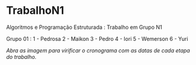 # TrabalhoN1
Algoritmos e Programação Estruturada :  Trabalho em Grupo N1

Grupo 01 :
1 - Pedrosa
2 - Maikon
3 - Pedro
4 - Iori
5 - Wemerson
6 - Yuri


*Abra as imagem para virificar o cronograma com as datas de cada etapa do trabalho.*
